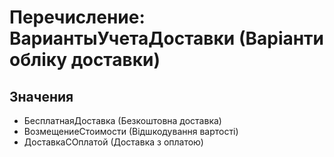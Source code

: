 ﻿# Перечисление: ВариантыУчетаДоставки (Варіанти обліку доставки)

## Значения

- БесплатнаяДоставка (Безкоштовна доставка)
- ВозмещениеСтоимости (Відшкодування вартості)
- ДоставкаСОплатой (Доставка з оплатою)

